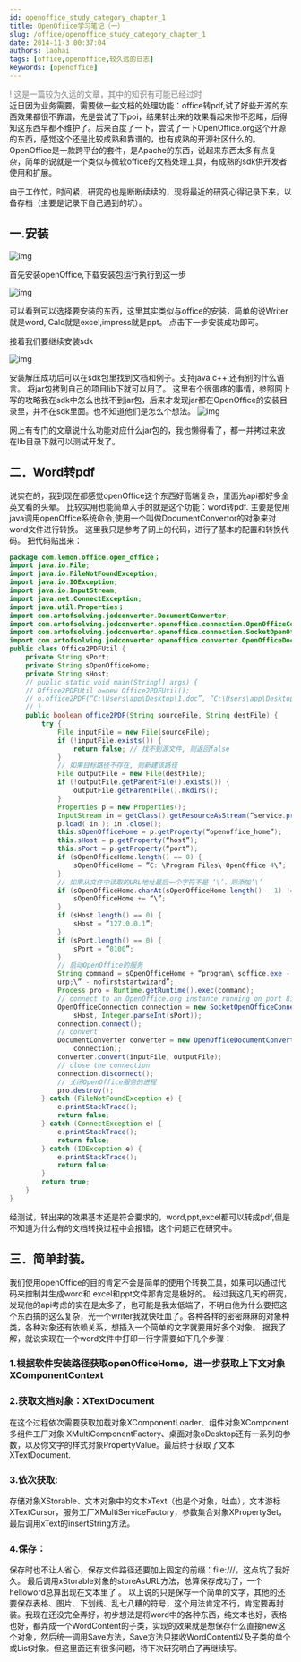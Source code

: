 ```yaml
---
id: openoffice_study_category_chapter_1
title: OpenOfiice学习笔记（一）
slug: /office/openoffice_study_category_chapter_1
date: 2014-11-3 00:37:04
authors: laohai
tags: [office,openoffice,较久远的日志]
keywords: [openoffice]
---
```

<font color="gray">! 这是一篇较为久远的文章，其中的知识有可能已经过时</font><br/>
近日因为业务需要，需要做一些文档的处理功能：office转pdf,试了好些开源的东西效果都很不靠谱，先是尝试了下poi，结果转出来的效果看起来惨不忍睹，后得知这东西早都不维护了。后来百度了一下，尝试了一下OpenOffice.org这个开源的东西，感觉这个还是比较成熟和靠谱的，也有成熟的开源社区什么的。OpenOffice是一款跨平台的套件，是Apache的东西，说起来东西太多有点复杂，简单的说就是一个类似与微软office的文档处理工具，有成熟的sdk供开发者使用和扩展。

由于工作忙，时间紧，研究的也是断断续续的，现将最近的研究心得记录下来，以备存档（主要是记录下自己遇到的坑）。
## 一.安装

![img](https://fastly.jsdelivr.net/gh/haihhhhh/myresource@master/img/202404230018905.jpeg)

首先安装openOffice,下载安装包运行执行到这一步

![img](https://fastly.jsdelivr.net/gh/haihhhhh/myresource@master/img/202404230018557.jpeg)

可以看到可以选择要安装的东西，这里其实类似与office的安装，简单的说Writer就是word,
Calc就是excel,impress就是ppt。
点击下一步安装成功即可。

接着我们要继续安装sdk

![img](https://fastly.jsdelivr.net/gh/haihhhhh/myresource@master/img/202404230021665.jpeg)

安装解压成功后可以在sdk包里找到文档和例子。支持java,c++,还有别的什么语言。
将jar包拷到自己的项目lib下就可以用了。
这里有个很蛋疼的事情，参照网上写的攻略我在sdk中怎么也找不到jar包，后来才发现jar都在OpenOffice的安装目录里，并不在sdk里面。也不知道他们是怎么个想法。
![img](https://fastly.jsdelivr.net/gh/haihhhhh/myresource@master/img/202404230022586.jpeg)

网上有专门的文章说什么功能对应什么jar包的，我也懒得看了，都一并拷过来放在lib目录下就可以测试开发了。

## 二．Word转pdf

说实在的，我到现在都感觉openOffice这个东西好高端复杂，里面光api都好多全英文看的头晕。
比较实用也能简单入手的就是这个功能：word转pdf.
主要是使用java调用openOffice系统命令,使用一个叫做DocumentConvertor的对象来对word文件进行转换。
这里我只是参考了网上的代码，进行了基本的配置和转换代码。
把代码贴出来：



~~~java
package com.lemon.office.open_office；
import java.io.File;
import java.io.FileNotFoundException;
import java.io.IOException;
import java.io.InputStream;
import java.net.ConnectException;
import java.util.Properties；
import com.artofsolving.jodconverter.DocumentConverter;
import com.artofsolving.jodconverter.openoffice.connection.OpenOfficeConnection;
import com.artofsolving.jodconverter.openoffice.connection.SocketOpenOfficeConnection;
import com.artofsolving.jodconverter.openoffice.converter.OpenOfficeDocumentConverter;
public class Office2PDFUtil {
    private String sPort;
    private String sOpenOfficeHome;
    private String sHost;
    // public static void main(String[] args) {
    // Office2PDFUtil o=new Office2PDFUtil();
    // o.office2PDF(“C:\Users\app\Desktop\1.doc”, “C:\Users\app\Desktop\1.pdf”);
    // }
    public boolean office2PDF(String sourceFile, String destFile) {
        try {
            File inputFile = new File(sourceFile);
            if (!inputFile.exists()) {
                return false; // 找不到源文件, 则返回false
            }
            // 如果目标路径不存在, 则新建该路径
            File outputFile = new File(destFile);
            if (!outputFile.getParentFile().exists()) {
                outputFile.getParentFile().mkdirs();
            }
            Properties p = new Properties();
            InputStream in = getClass().getResourceAsStream(“service.properties”);
            p.load( in ); in .close();
            this.sOpenOfficeHome = p.getProperty(“openoffice_home”);
            this.sHost = p.getProperty(“host”);
            this.sPort = p.getProperty(“port”);
            if (sOpenOfficeHome.length() == 0) {
                sOpenOfficeHome = ”C: \Program Files\ OpenOffice 4\”;
            }
            // 如果从文件中读取的URL地址最后一个字符不是 ‘\’，则添加’\’
            if (sOpenOfficeHome.charAt(sOpenOfficeHome.length() - 1) != ‘\’) {
                sOpenOfficeHome += “\”;
            }
            if (sHost.length() == 0) {
                sHost = ”127.0.0.1”;
            }
            if (sPort.length() == 0) {
                sPort = ”8100”;
            }
            // 启动OpenOffice的服务
            String command = sOpenOfficeHome + “program\ soffice.exe - headless - accept = \”socket, host = ”+sHost + ”, port = ”+sPort + ”;
            urp;\” - nofirststartwizard”;
            Process pro = Runtime.getRuntime().exec(command);
            // connect to an OpenOffice.org instance running on port 8100
            OpenOfficeConnection connection = new SocketOpenOfficeConnection(
                sHost, Integer.parseInt(sPort));
            connection.connect();
            // convert
            DocumentConverter converter = new OpenOfficeDocumentConverter(
                connection);
            converter.convert(inputFile, outputFile);
            // close the connection
            connection.disconnect();
            // 关闭OpenOffice服务的进程
            pro.destroy();
        } catch (FileNotFoundException e) {
            e.printStackTrace();
            return false;
        } catch (ConnectException e) {
            e.printStackTrace();
            return false;
        } catch (IOException e) {
            e.printStackTrace();
            return false;
        }
        return true;
    }
}

~~~

经测试，转出来的效果基本还是符合要求的，word,ppt,excel都可以转成pdf,但是不知道为什么有的文档转换过程中会报错，这个问题正在研究中。

## 三．简单封装。

我们使用openOffice的目的肯定不会是简单的使用个转换工具，如果可以通过代码来控制并生成word和 excel和ppt文件那肯定是极好的。
经过我这几天的研究，发现他的api考虑的实在是太多了，也可能是我太低端了，不明白他为什么要把这个东西搞的这么复杂，光一个writer我就快吐血了。各种各样的密密麻麻的对象种类，各种对象还有依赖关系，想插入一个简单的文字就要用好多个对象。
据我了解，就说实现在一个word文件中打印一行字需要如下几个步骤：
### 1.根据软件安装路径获取openOfficeHome，进一步获取上下文对象XComponentContext
### 2.获取文档对象：XTextDocument
在这个过程依次需要获取加载对象XComponentLoader、组件对象XComponent
多组件工厂对象 XMultiComponentFactory、桌面对象oDesktop还有一系列的参数，以及你文字的样式对象PropertyValue。最后终于获取了文本XTextDocument.
### 3.依次获取:
存储对象XStorable、文本对象中的文本xText（也是个对象，吐血），文本游标XTextCursor，服务工厂XMultiServiceFactory，参数集合对象XPropertySet，最后调用xText的insertString方法。
### 4.保存：
保存时也不让人省心，保存文件路径还要加上固定的前缀：file:///，这点坑了我好久。
最后调用xStorable对象的storeAsURL方法，总算保存成功了，一个helloword总算出现在文本里了 。
以上说的只是保存一个简单的文字，其他的还要保存表格、图片、下划线、乱七八糟的符号，这个用法肯定不行，肯定要再封装。我现在还没完全弄好，初步想法是将word中的各种东西，纯文本也好，表格也好，都弄成一个WordContent的子类，实现的效果就是想保存什么直接new这个对象，然后统一调用Save方法，Save方法只接收WordContent以及子类的单个或List对象。但这里面还有很多问题，待下次研究明白了再继续写。

